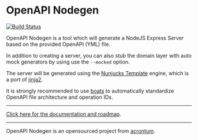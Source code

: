 # OpenAPI Nodegen
[![Build Status](https://travis-ci.org/acrontum/openapi-nodegen.svg?branch=master)](https://travis-ci.org/acrontum/openapi-nodegen)

OpenAPI Nodegen is a tool which will generate a NodeJS Express Server based on the provided OpenAPI (YML) file.

In addition to creating a server, you can also stub the domain layer with auto mock generators by using use the `--mocked` option.

The server will be generated using the [Nunjucks Template](https://www.npmjs.com/package/nunjucks) engine, which is a port of [jinja2](http://jinja.pocoo.org).

It is strongly recommended to use [boats](https://www.npmjs.com/package/boats) to automatically standardize OpenAPI file architecture and operation IDs.

___

[Click here for the documentation and roadmap](https://acrontum.github.io/openapi-nodegen/).

___

OpenAPI Nodegen is an opensourced project from [acrontum](https://www.acrontum.de/).
